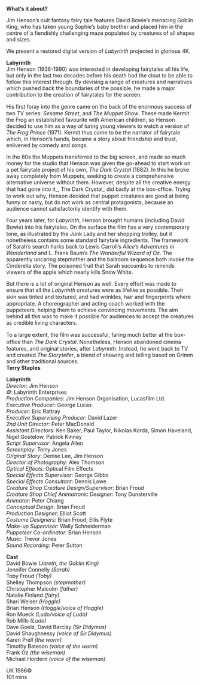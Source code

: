 

**What’s it about?**<br>

Jim Henson’s cult fantasy fairy tale features David Bowie’s menacing Goblin King, who has taken young Sophie’s baby brother and placed him in the centre of a fiendishly challenging maze populated by creatures of all shapes and sizes.

We present a restored digital version of _Labyrinth_ projected in glorious 4K.<br>

**Labyrinth**<br>
Jim Henson (1936-1990) was interested in developing fairytales all his life, but only in the last two decades before his death had the clout to be able to follow this interest through. By devising a range of creatures and narratives which pushed back the boundaries of the possible, he made a major contribution to the creation of fairytales for the screen.

His ﬁrst foray into the genre came on the back of the enormous success of two TV series: _Sesame Street_, and _The Muppet Show_. These made Kermit the Frog an established favourite with American children, so Henson decided to use him as a way of luring young viewers to watch a version of _The Frog Prince_ (1971). Kermit thus came to be the narrator of fairytale which, in Henson’s hands, became a story about friendship and trust, enlivened by comedy and songs.

In the 80s the Muppets transferred to the big screen, and made so much money for the studio that Henson was given the go-ahead to start work on a pet fairytale project of his own, _The Dark Crystal_ (1982). In this he broke away completely from Muppets, seeking to create a comprehensive alternative universe without them. However, despite all the creative energy that had gone into it_, The Dark Crystal_ did badly at the box-ofﬁce. Trying to work out why, Henson decided that puppet creatures are good at being funny or nasty, but do not work as central protagonists, because an audience cannot satisfactorily identify with them.

Four years later, for _Labyrinth_, Henson brought humans (including David Bowie) into his fairytales. On the surface the ﬁlm has a very contemporary tone, as illustrated by the Junk Lady and her shopping trolley, but it nonetheless contains some standard fairytale ingredients. The framework of Sarah’s search harks back to Lewis Carroll’s _Alice’s Adventures in Wonderland_ and L. Frank Baum’s _The Wonderful Wizard of Oz_. The apparently uncaring stepmother and the ballroom sequence both invoke the Cinderella story. The poisoned fruit that Sarah succumbs to reminds viewers of the apple which nearly kills Snow White.

But there is a lot of original Henson as well. Every effort was made to ensure that all the _Labyrinth_ creatures were as lifelike as possible. Their skin was tinted and textured, and had wrinkles, hair and ﬁngerprints where appropriate. A choreographer and acting coach worked with the puppeteers, helping them to achieve convincing movements. The aim behind all this was to make it possible for audiences to accept the creatures as credible living characters.

To a large extent, the ﬁlm was successful, faring much better at the box-ofﬁce than _The Dark Crystal_. Nonetheless, Henson abandoned cinema features, and original stories, after _Labyrinth_. Instead, he went back to TV and created _The Storyteller_, a blend of showing and telling based on Grimm and other traditional sources. <br>
**Terry Staples**<br>

**Labyrinth**<br>
_Director_: Jim Henson<br>
_©_: Labyrinth Enterprises<br>
_Production Companies_: Jim Henson Organisation, Lucasfilm Ltd.<br>
_Executive Producer_: George Lucas<br>
_Producer_: Eric Rattray<br>
_Executive Supervising Producer_: David Lazer<br>
_2nd Unit Director_: Peter MacDonald<br>
_Assistant Directors_: Ken Baker, Paul Taylor, Nikolas Korda, Simon Haveland, Nigel Gostelow, Patrick Kinney<br>
_Script Supervisor_: Angela Allen<br>
_Screenplay_: Terry Jones<br>
_Original Story_: Denise Lee, Jim Henson<br>
_Director of Photography_: Alex Thomson<br>
_Optical Effects_: Optical Film Effects<br>
_Special Effects Supervisor_: George Gibbs<br>
_Special Effects Consultant_: Dennis Lowe<br>
_Creature Shop Creature Design/Supervisor_: Brian Froud<br>
_Creature Shop Chief Animatronic Designer_: Tony Dunsterville<br>
_Animator_: Peter Chiang<br>
_Conceptual Design_: Brian Froud<br>
_Production Designer_: Elliot Scott<br>
_Costume Designers_: Brian Froud, Ellis Flyte<br>
_Make-up Supervisor_: Wally Schneiderman<br>
_Puppeteer Co-ordinator_: Brian Henson<br>
_Music_: Trevor Jones<br>
_Sound Recording_: Peter Sutton<br>

**Cast**<br>
David Bowie _(Jareth, the Goblin King)_<br>
Jennifer Connelly _(Sarah)_<br>
Toby Froud _(Toby)_<br>
Shelley Thompson _(stepmother)_<br>
Christopher Malcolm _(father)_<br>
Natalie Finland _(fairy)_<br>
Shari Weiser _(Hoggle)_<br>
Brian Henson _(Hoggle/voice of Hoggle)_<br>
Ron Mueck _(Ludo/voice of Ludo)_<br>
Rob Mills _(Ludo)_<br>
Dave Goelz, David Barclay _(Sir Didymus)_<br>
David Shaughnessy _(voice of Sir Didymus)_<br>
Karen Prell _(the worm)_<br>
Timothy Bateson _(voice of the worm)_<br>
Frank Oz _(the wiseman)_<br>
Michael Hordern _(voice of the wiseman)_<br>

UK 1986©<br>
101 mins<br>
<!--stackedit_data:
eyJoaXN0b3J5IjpbLTEyNDg5NTc1MDhdfQ==
-->